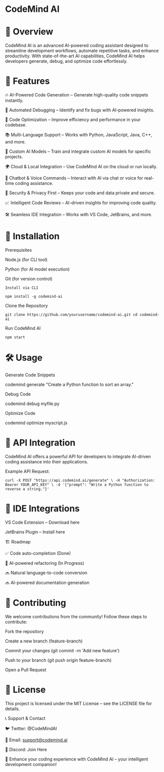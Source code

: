 # CodeMind AI



# 🚀 Overview

CodeMind AI is an advanced AI-powered coding assistant designed to streamline development workflows, automate repetitive tasks, and enhance productivity. With state-of-the-art AI capabilities, CodeMind AI helps developers generate, debug, and optimize code effortlessly.

# 🎯 Features

🔥 AI-Powered Code Generation – Generate high-quality code snippets instantly.

🐞 Automated Debugging – Identify and fix bugs with AI-powered insights.

🚀 Code Optimization – Improve efficiency and performance in your codebase.

📚 Multi-Language Support – Works with Python, JavaScript, Java, C++, and more.

🎨 Custom AI Models – Train and integrate custom AI models for specific projects.

🌍 Cloud & Local Integration – Use CodeMind AI on the cloud or run locally.

🤖 Chatbot & Voice Commands – Interact with AI via chat or voice for real-time coding assistance.

🔐 Security & Privacy First – Keeps your code and data private and secure.

📈 Intelligent Code Reviews – AI-driven insights for improving code quality.

🛠 Seamless IDE Integration – Works with VS Code, JetBrains, and more.

# 📌 Installation

Prerequisites

Node.js (for CLI tool)

Python (for AI model execution)

Git (for version control)

``Install via CLI``

``npm install -g codemind-ai``

Clone the Repository

``git clone https://github.com/yourusername/codemind-ai.git
cd codemind-ai``

Run CodeMind AI

``npm start``

# 🛠 Usage

Generate Code Snippets

codemind generate "Create a Python function to sort an array."

Debug Code

codemind debug myfile.py

Optimize Code

codemind optimize myscript.js

# 📡 API Integration

CodeMind AI offers a powerful API for developers to integrate AI-driven coding assistance into their applications.

Example API Request:

``curl -X POST "https://api.codemind.ai/generate" \
     -H "Authorization: Bearer YOUR_API_KEY" \
     -d '{"prompt": "Write a Python function to reverse a string."}'``

# 🔌 IDE Integrations

VS Code Extension – Download here

JetBrains Plugin – Install here

🏗 Roadmap

✅ Code auto-completion (Done)

🚧 AI-powered refactoring (In Progress)

🔜 Natural language-to-code conversion

🔜 AI-powered documentation generation

# 🤝 Contributing

We welcome contributions from the community! Follow these steps to contribute:

Fork the repository

Create a new branch (feature-branch)

Commit your changes (git commit -m 'Add new feature')

Push to your branch (git push origin feature-branch)

Open a Pull Request

# 📄 License

This project is licensed under the MIT License – see the LICENSE file for details.

📞 Support & Contact

🐦 Twitter: @CodeMindAI

📧 Email: support@codemind.ai

💬 Discord: Join Here

🚀 Enhance your coding experience with CodeMind AI – your intelligent development companion!
